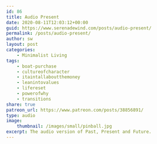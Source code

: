 ```yaml
---
id: 86
title: Audio Present
date: 2020-08-11T12:03:12+00:00
guid: https://www.serenadewind.com/posts/audio-present/
permalink: /posts/audio-present/
author: sw
layout: post
categories:
    - Minimalist Living
tags:
    - boat-purchase
    - cultureofcharacter
    - itaintallaboutthemoney
    - leanintovalues
    - lifereset
    - powerofwhy
    - transitions
share: true
patreon_url: https://www.patreon.com/posts/38856891/
type: audio
image:
    thumbnail: /images/small/pinball.jpg 
excerpt: The audio version of Past, Present and Future.
---
```

